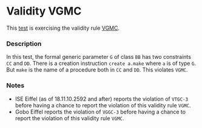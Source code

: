 # Validity VGMC

This [test](.) is exercising the validity rule [VGMC](../Readme.md).

### Description

In this test, the formal generic parameter `G` of class `BB` has two constraints `CC` and `DD`. There is a creation instruction `create a.make` where `a` is of type `G`. But `make` is the name of a procedure both in `CC` and `DD`. This violates `VGMC`.

### Notes

* ISE Eiffel (as of 18.11.10.2592 and after) reports the violation of `VTGC-3` before having a chance to report the violation of this validity rule `VGMC`.
* Gobo Eiffel reports the violation of `VGGC-3` before having a chance to report the violation of this validity rule `VGMC`.
